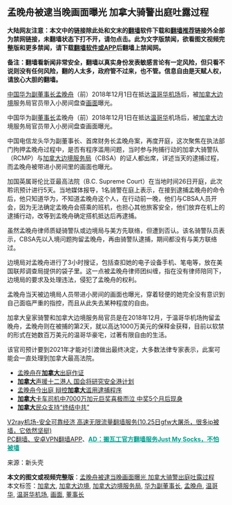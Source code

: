  <h2>孟晚舟被逮当晚画面曝光 加拿大骑警出庭吐露过程</h2> <p class="notice"><b>大陆网友注意：本文中的链接除此处和文末的<a href="https://github.com/bannedbook/fanqiang" >翻墙</a>软件下载和<a href="https://github.com/killgcd/justmysocks/blob/master/README.md">翻墙推荐</a>链接外全部为禁网链接，未翻墙状态下打不开，请勿点击。此为文字版禁闻，欲看图文视频完整版和更多禁闻，请下载<a href="https://github.com/bannedbook/fanqiang">翻墙软件或APP</a>后翻墙上禁闻网。</p><p>备注：翻墙看新闻非常安全，翻墙以真实身份发表敏感言论有一定风险，但只看不说则没有任何风险，翻的人太多，政府管不过来，也不管。信息自由是天赋人权，请放心大胆的翻墙。</b></p>  <div class="entry"> <p id="summary"><span class='wp_keywordlink_affiliate'><a href="https://www.bannedbook.org/" title="中国" target="_blank">中国</a></span><a href="https://www.bannedbook.org/bnews/tag/%E5%8D%8E%E4%B8%BA%E5%89%AF%E8%91%A3%E4%BA%8B%E9%95%BF/" class="st_tag internal_tag" rel="tag" title="标签 华为副董事长 下的日志">华为副董事长</a><a href="https://www.bannedbook.org/bnews/tag/%e5%ad%9f%e6%99%9a%e8%88%9f/" class="st_tag internal_tag" rel="tag" title="标签 孟晚舟 下的日志">孟晚舟</a>（前）2018年12月1日在抵达<a href="https://www.bannedbook.org/bnews/tag/%E6%B8%A9%E5%93%A5%E5%8D%8E%E6%9C%BA%E5%9C%BA/" class="st_tag internal_tag" rel="tag" title="标签 温哥华机场 下的日志">温哥华机场</a>后，被<a href="https://www.bannedbook.org/bnews/tag/%E5%8A%A0%E6%8B%BF%E5%A4%A7%E8%BE%B9%E5%A2%83/" class="st_tag internal_tag" rel="tag" title="标签 加拿大边境 下的日志">加拿大边境</a>服务局官员带入小房间盘查<a href="https://www.bannedbook.org/bnews/tag/%E7%94%BB%E9%9D%A2/" class="st_tag internal_tag" rel="tag" title="标签 画面 下的日志">画面</a>曝光。 </p> <p id="conimg"></p> <p>中国华为副<a href="https://www.bannedbook.org/bnews/tag/%e8%91%a3%e4%ba%8b%e9%95%bf/" class="st_tag internal_tag" rel="tag" title="标签 董事长 下的日志">董事长</a>孟晚舟（前）2018年12月1日在抵达<a href="https://www.bannedbook.org/bnews/tag/%e6%b8%a9%e5%93%a5%e5%8d%8e/" class="st_tag internal_tag" rel="tag" title="标签 温哥华 下的日志">温哥华</a>机场后，被<a href="https://www.bannedbook.org/bnews/tag/%e5%8a%a0%e6%8b%bf%e5%a4%a7/" class="st_tag internal_tag" rel="tag" title="标签 加拿大 下的日志">加拿大</a>边境服务局官员带入小房间盘查画面曝光。&nbsp;</p>  <p>中国电信龙头华为副董事长、首席财务长孟晚舟案，再度开庭，这次聚焦在执法部门拘押孟晚舟过程中，是否有程序滥用问题，当时参与拘捕行动的加拿大骑警队（RCMP）与<a href="https://www.bannedbook.org/bnews/tag/%E5%8A%A0%E6%8B%BF%E5%A4%A7%E8%BE%B9%E5%A2%83%E6%9C%8D%E5%8A%A1%E5%B1%80/" class="st_tag internal_tag" rel="tag" title="标签 加拿大边境服务局 下的日志">加拿大边境服务局</a>（CBSA）的证人都出席，详述当天的逮捕过程，而孟晚舟被带进小房间里的画面也曝光。</p> <p>加国英属哥伦比亚最高法院（B.C. Supreme Court）在当地时间26日开庭，此次聆讯预计进行5天。当地媒体报导，1名骑警在庭上表示，在接到逮捕孟晚舟的命令后，他只知道华为，不知道孟晚舟这个人，在行动前一晚，他们与CBSA人员开会，因为无法确定孟晚舟会搭乘的班机，也担心其他旅客安全，他们放弃在机上的逮捕行动，改等到孟晚舟确定搭机抵达后再逮捕。</p> <p>虽然孟晚舟律师质疑骑警队或边境局与美方先联络，但遭到否认。该名骑警队员表示，CBSA先以入境问题拘留孟晚舟，再由骑警队逮捕，期间都没有与美方联络过。</p>  <p>边境局对孟晚舟进行了3小时搜证，包括查扣她的电子设备手机、笔电等，放在美国联邦调查局提供的袋子里。这一点被孟晚舟律师团纠缠，指在没有律师陪同下，边境局的要求及处理违法，侵犯了孟晚舟的权利。</p> <p>孟晚舟当天被边境局人员带进小房间的画面也曝光，穿着轻便的她完全没有意识到自己面临严重的指控，而且从此失去某种程度的自由。</p> <p>加拿大皇家骑警和加拿大边境服务局官员是在2018年12月，于温哥华机场拘留孟晚舟，孟晚舟则在被捕的第2天，就以高达1000万美元的保释金获释，目前以软禁的形式在她数百万美元的温哥华豪宅，过著有限自由的生活。</p>  <p>该官司预计要到2021年才能对引渡做出最终决定，大多数法律专家表示，此案可能会一直处理到加拿大最高法院。</p> <ul class='op-related-articles' title='相关阅读'> <li><a href='https://www.bannedbook.org/bnews/ssgc/20201027/1420746.html' target='_blank'>孟晚舟在<b>加拿大</b>出庭作证</a></li> <li><a href='https://www.bannedbook.org/bnews/headline/20201027/1420733.html' target='_blank'><b>加拿大</b>声援十二港人 国会将研究安全港计划</a></li> <li><a href='https://www.bannedbook.org/bnews/headline/20201026/1420588.html' target='_blank'>孟晚舟今出庭 辩控<b>加拿大</b>滥用逮捕程序</a></li> <li><a href='https://www.bannedbook.org/bnews/baitai/20201026/1420422.html' target='_blank'><b>加拿大</b>卡车司机中7000万加元巨奖喜极而泣 中奖5个月后现身</a></li> <li><a href='https://www.bannedbook.org/bnews/bannedvideo/20201026/1420371.html' target='_blank'><b>加拿大</b>民众支持“终结中共”</a></li> </ul> <p class="texttj"> <a href="https://www.bannedbook.org/forum23/topic22702.html" target="_blank">V2ray机场-安全可靠经济 高速无限流量翻墙服务(10.25日gfw大屠杀，很多ip被墙，它依然坚挺)</a><br/> <a href="https://github.com/bannedbook/fanqiang/wiki/%E7%A6%81%E9%97%BB%E7%BD%91%E5%AE%89%E5%8D%93%E7%BF%BB%E5%A2%99%E6%96%B0%E9%97%BBAPP" target="_blank">PC翻墙、安卓VPN翻墙APP</a>、<span onclick="window.open('https://github.com/killgcd/justmysocks/blob/master/README.md')" style="font-weight:bold;color:#00A191;cursor:pointer;text-decoration:underline;outline:none">AD：搬瓦工官方翻墙服务Just My Socks，不怕被墙</span></p><p> 来源：新头壳 </p><a name='sharetosocial'></a>       <div><b>本文的图文或视频完整版</b>：<a href='https://www.bannedbook.org/bnews/cnnews/20201027/1420953.html'>孟晚舟被逮当晚画面曝光 加拿大骑警出庭吐露过程</a></div>  </div><!--END ENTRY--> <div class="postfooter"> <div>本文标签：<a href="https://www.bannedbook.org/bnews/tag/%e5%8a%a0%e6%8b%bf%e5%a4%a7/" rel="tag">加拿大</a>, <a href="https://www.bannedbook.org/bnews/tag/%E5%8A%A0%E6%8B%BF%E5%A4%A7%E8%BE%B9%E5%A2%83/" rel="tag">加拿大边境</a>, <a href="https://www.bannedbook.org/bnews/tag/%E5%8A%A0%E6%8B%BF%E5%A4%A7%E8%BE%B9%E5%A2%83%E6%9C%8D%E5%8A%A1%E5%B1%80/" rel="tag">加拿大边境服务局</a>, <a href="https://www.bannedbook.org/bnews/tag/%E5%8D%8E%E4%B8%BA%E5%89%AF%E8%91%A3%E4%BA%8B%E9%95%BF/" rel="tag">华为副董事长</a>, <a href="https://www.bannedbook.org/bnews/tag/%e5%ad%9f%e6%99%9a%e8%88%9f/" rel="tag">孟晚舟</a>, <a href="https://www.bannedbook.org/bnews/tag/%e6%b8%a9%e5%93%a5%e5%8d%8e/" rel="tag">温哥华</a>, <a href="https://www.bannedbook.org/bnews/tag/%E6%B8%A9%E5%93%A5%E5%8D%8E%E6%9C%BA%E5%9C%BA/" rel="tag">温哥华机场</a>, <a href="https://www.bannedbook.org/bnews/tag/%E7%94%BB%E9%9D%A2/" rel="tag">画面</a>, <a href="https://www.bannedbook.org/bnews/tag/%e8%91%a3%e4%ba%8b%e9%95%bf/" rel="tag">董事长</a></div>  </div><!--END POSTFOOTER--> 